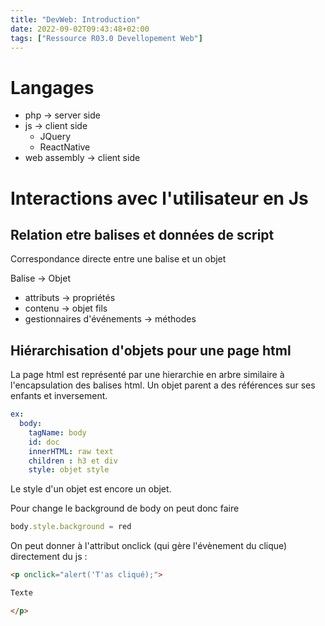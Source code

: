 ```yaml
---
title: "DevWeb: Introduction"
date: 2022-09-02T09:43:48+02:00
tags: ["Ressource R03.0 Devellopement Web"]
---
```


# Langages 

* php -> server side
* js -> client side
  - JQuery
  - ReactNative
* web assembly -> client side

# Interactions avec l'utilisateur en Js

## Relation etre balises et données de script 

Correspondance directe entre une balise et un objet

Balise -> Objet
* attributs -> propriétés
* contenu -> objet fils
* gestionnaires d'événements -> méthodes

## Hiérarchisation d'objets pour une page html 

La page html est représenté par une hierarchie en arbre similaire à l'encapsulation des balises html.
Un objet parent a des références sur ses enfants et inversement. 

```Yaml
ex:
  body:
    tagName: body
    id: doc
    innerHTML: raw text
    children : h3 et div
    style: objet style
```

Le style d'un objet est encore un objet.

Pour change le background de body on peut donc faire 
```Javascript
body.style.background = red
```

On peut donner à l'attribut onclick (qui gère l'évènement du clique) directement du js : 

```Html
<p onclick="alert('T'as cliqué);">

Texte

</p>
```
